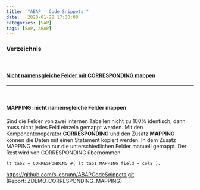 ```yaml
---
title:  "ABAP - Code Snippets "
date:   2020-01-22 17:30:00
categories: [SAP]
tags: [SAP, ABAP]
---
```



### Verzeichnis
<br>

#### [Nicht namensgleiche Felder mit CORRESPONDING mappen](#correspondingkomponente)


***
<br>


#### **MAPPING: nicht namensgleiche Felder mappen** <a name="correspondingkomponente"></a>
Sind die Felder von zwei internen Tabellen nicht zu 100% identisch, dann muss nicht jedes Feld einzeln gemappt werden. Mit den Komponentenoperator **CORRESPONDING** und den Zusatz **MAPPING** können die Daten mit einen Statement kopiert werden. In dem Zusatz MAPPING werden nur die unterschiedlichen Felder manuell gemappt. Der Rest wird von CORRESPONDING übernommen


``` 
lt_tab2 = CORRESPONDING #( lt_tab1 MAPPING field = col2 ).
```
<https://github.com/s-cbrunn/ABAPCodeSnippets.git> <br>(Report: ZDEMO_CORRESPONDING_MAPPING)